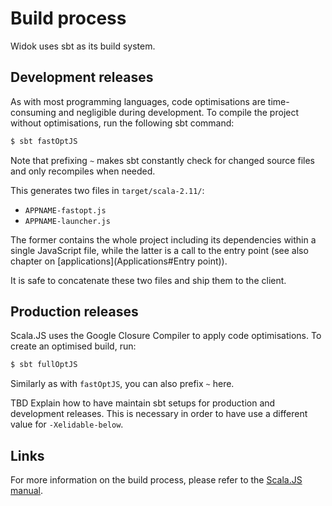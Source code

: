 # Build process
Widok uses sbt as its build system.

## Development releases
As with most programming languages, code optimisations are time-consuming and negligible during development. To compile the project without optimisations, run the following sbt command:

```bash
$ sbt fastOptJS
```

Note that prefixing ``~`` makes sbt constantly check for changed source files and only recompiles when needed.

This generates two files in ``target/scala-2.11/``:

- ``APPNAME-fastopt.js``
- ``APPNAME-launcher.js``

The former contains the whole project including its dependencies within a single JavaScript file, while the latter is a call to the entry point (see also chapter on [applications](Applications#Entry point)).

It is safe to concatenate these two files and ship them to the client.

## Production releases
Scala.JS uses the Google Closure Compiler to apply code optimisations. To create an optimised build, run:

```bash
$ sbt fullOptJS
```

Similarly as with ``fastOptJS``, you can also prefix ``~`` here.

TBD Explain how to have maintain sbt setups for production and development releases. This is necessary in order to have use a different value for ``-Xelidable-below``.

## Links
For more information on the build process, please refer to the [Scala.JS manual](http://www.scala-js.org/doc/sbt/run.html).

